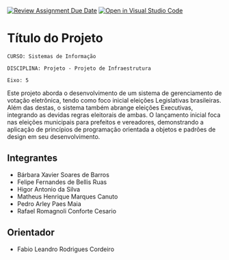 [![Review Assignment Due Date](https://classroom.github.com/assets/deadline-readme-button-22041afd0340ce965d47ae6ef1cefeee28c7c493a6346c4f15d667ab976d596c.svg)](https://classroom.github.com/a/U2JBmGZJ)
[![Open in Visual Studio Code](https://classroom.github.com/assets/open-in-vscode-2e0aaae1b6195c2367325f4f02e2d04e9abb55f0b24a779b69b11b9e10269abc.svg)](https://classroom.github.com/online_ide?assignment_repo_id=15284424&assignment_repo_type=AssignmentRepo)
# Título do Projeto

`CURSO: Sistemas de Informação`

`DISCIPLINA: Projeto - Projeto de Infraestrutura`

`Eixo: 5`

Este projeto aborda o desenvolvimento de um sistema de gerenciamento de votação eletrônica, tendo como foco inicial eleições Legislativas brasileiras. Além das destas, o sistema também abrange eleições Executivas, integrando as devidas regras eleitorais de ambas. O lançamento inicial foca nas eleições municipais para prefeitos e vereadores, demonstrando a aplicação de princípios de programação orientada a objetos e padrões de design em seu desenvolvimento.

## Integrantes

* Bárbara Xavier Soares de Barros
* Felipe Fernandes de Bellis Ruas
* Higor Antonio da Silva
* Matheus Henrique Marques Canuto
* Pedro Arley Paes Maia
* Rafael Romagnoli Conforte Cesario

## Orientador

* Fabio Leandro Rodrigues Cordeiro

